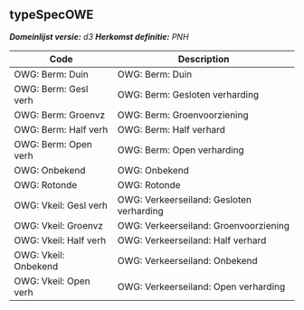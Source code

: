 ## typeSpecOWE

*__Domeinlijst versie:__ d3*
*__Herkomst definitie:__ PNH*

|__Code__ |__Description__	|
|	---	|	---	|
| OWG: Berm: Duin | OWG: Berm: Duin |
| OWG: Berm: Gesl verh | OWG: Berm: Gesloten verharding |
| OWG: Berm: Groenvz | OWG: Berm: Groenvoorziening |
| OWG: Berm: Half verh | OWG: Berm: Half verhard |
| OWG: Berm: Open verh | OWG: Berm: Open verharding |
| OWG: Onbekend | OWG: Onbekend |
| OWG: Rotonde | OWG: Rotonde |
| OWG: Vkeil: Gesl verh | OWG: Verkeerseiland: Gesloten verharding |
| OWG: Vkeil: Groenvz | OWG: Verkeerseiland: Groenvoorziening |
| OWG: Vkeil: Half verh | OWG: Verkeerseiland: Half verhard |
| OWG: Vkeil: Onbekend | OWG: Verkeerseiland: Onbekend |
| OWG: Vkeil: Open verh | OWG: Verkeerseiland: Open verharding |
